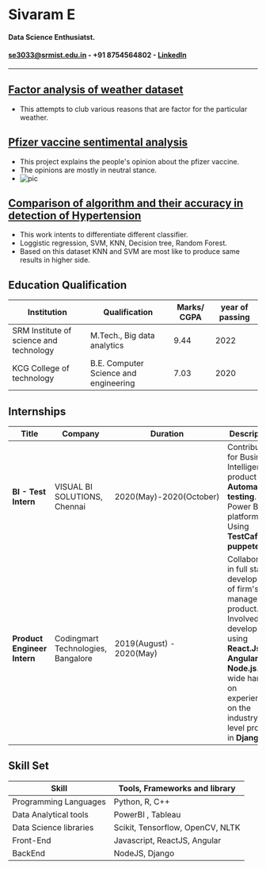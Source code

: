 # Sivaram E 
#### Data Science Enthusiatst.
#### se3033@srmist.edu.in - +91 8754564802 - [LinkedIn](https://www.linkedin.com/in/sivaramelumalai4032588/)
  
__________________________________________________________________________________________________________
   
   



## [Factor analysis of weather dataset](https://github.com/sivaramelumalai/Pfizer_vaccine_analysis/blob/main/pfizer%20vaccine%20sentiment%20analysis.ipynb)
- This attempts to club various reasons that are factor for the particular weather.


## [Pfizer vaccine sentimental analysis](https://github.com/sivaramelumalai/Pfizer_vaccine_analysis/blob/main/pfizer%20vaccine%20sentiment%20analysis.ipynb)
- This project explains the people's opinion about the pfizer vaccine.
- The opinions are mostly in neutral stance.
- ![pic](https://github.com/sivaramelumalai/Sivaram_Portfolio/blob/gh-pages/dist%20of%20sent.png)

## [Comparison of algorithm and their accuracy in detection of Hypertension]()
- This work intents to differentiate different classifier.
- Loggistic regression, SVM, KNN, Decision tree, Random Forest.
- Based on this dataset KNN and SVM are most like to produce same results in higher side.

## Education Qualification

| Institution      | Qualification | Marks/ CGPA | year of passing|
| ---------------- | ----------- | ------------- |-----------|
| SRM Institute of science and technology | M.Tech., Big data analytics | 9.44 | 2022 |
| KCG College of technology   | B.E. Computer Science and engineering | 7.03 | 2020 |

## Internships

| Title | Company | Duration | Description |
| -------- | -------- | ------- |-------- |
| **BI - Test Intern** | VISUAL BI SOLUTIONS, Chennai | 2020(May)-2020(October) | Contributed for Business Intelligence product **Automation testing**.         - Power BI platform. - Using **TestCafejs, puppeteer** |
| **Product Engineer Intern** | Codingmart Technologies, Bangalore | 2019(August) - 2020(May) | Collaborated in full stack development of firm's management product. - Involved in development using **React.Js, Angular, Node.js**.         - A wide hands on experience on the industry level project in **Django**. |

## Skill Set

| Skill | Tools, Frameworks and library |
| ----- | -------- |
| Programming Languages | Python, R, C++ |
| Data Analytical tools | PowerBI , Tableau |
| Data Science libraries | Scikit, Tensorflow, OpenCV, NLTK |
| Front-End | Javascript, ReactJS, Angular |
| BackEnd | NodeJS, Django |

